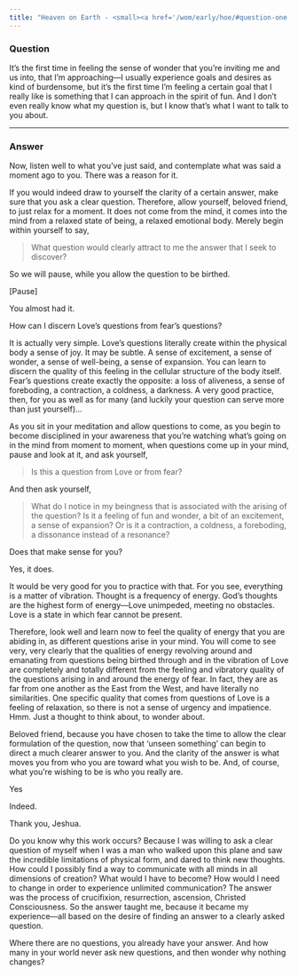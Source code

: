 ```yaml
---
title: "Heaven on Earth - <small><a href='/wom/early/hoe/#question-one'>Question One</a></small>"
---
```


### Question

It&rsquo;s the first time in feeling the sense of wonder that
you&rsquo;re inviting me and us into, that I&rsquo;m approaching&mdash;I
usually experience goals and desires as kind of burdensome, but
it&rsquo;s the first time I&rsquo;m feeling a certain goal that I really
like is something that I can approach in the spirit of fun. And I
don&rsquo;t even really know what my question is, but I know
that&rsquo;s what I want to talk to you about.

---

### Answer

Now, listen well to what you&rsquo;ve just said, and contemplate what
was said a moment ago to you. There was a reason for it.

If you would indeed draw to yourself the clarity of a certain answer,
make sure that you ask a clear question. Therefore, allow yourself,
beloved friend, to just relax for a moment. It does not come from the
mind, it comes into the mind from a relaxed state of being, a relaxed
emotional body. Merely begin within yourself to say,

> What question would clearly attract to me the answer that I seek to discover?

So we will pause, while you allow the question to be birthed.

[Pause]

You almost had it.

<div markdown="1" class="well person">
How can I discern Love&rsquo;s questions from fear&rsquo;s questions?
</div> 

It is actually very simple. Love&rsquo;s questions literally create
within the physical body a sense of joy. It may be subtle. A sense of
excitement, a sense of wonder, a sense of well-being, a sense of
expansion. You can learn to discern the quality of this feeling in the
cellular structure of the body itself. Fear&rsquo;s questions create
exactly the opposite: a loss of aliveness, a sense of foreboding, a
contraction, a coldness, a darkness. A very good practice, then, for you
as well as for many (and luckily your question can serve more than just
yourself)&hellip;

As you sit in your meditation and allow questions to come, as you begin
to become disciplined in your awareness that you&rsquo;re watching
what&rsquo;s going on in the mind from moment to moment, when questions
come up in your mind, pause and look at it, and ask yourself,

> Is this a question from Love or from fear?

And then ask yourself,

> What do I notice in my beingness that is associated with the arising
> of the question? Is it a feeling of fun and wonder, a bit of an
> excitement, a sense of expansion? Or is it a contraction, a coldness,
> a foreboding, a dissonance instead of a resonance?

Does that make sense for you?

Yes, it does.

It would be very good for you to practice with that. For you see,
everything is a matter of vibration. Thought is a frequency of energy.
God&rsquo;s thoughts are the highest form of energy&mdash;Love
unimpeded, meeting no obstacles. Love is a state in which fear cannot be
present.

Therefore, look well and learn now to feel the quality of energy that
you are abiding in, as different questions arise in your mind. You will
come to see very, very clearly that the qualities of energy revolving
around and emanating from questions being birthed through and in the
vibration of Love are completely and totally different from the feeling
and vibratory quality of the questions arising in and around the energy
of fear. In fact, they are as far from one another as the East from the
West, and have literally no similarities. One specific quality that
comes from questions of Love is a feeling of relaxation, so there is not
a sense of urgency and impatience. Hmm. Just a thought to think about,
to wonder about.

Beloved friend, because you have chosen to take the time to allow the
clear formulation of the question, now that &lsquo;unseen
something&rsquo; can begin to direct a much clearer answer to you. And
the clarity of the answer is what moves you from who you are toward what
you wish to be. And, of course, what you&rsquo;re wishing to be is who
you really are.

Yes

Indeed.

Thank you, Jeshua.

Do you know why this work occurs? Because I was willing to ask a clear
question of myself when I was a man who walked upon this plane and saw
the incredible limitations of physical form, and dared to think new
thoughts. How could I possibly find a way to communicate with all minds
in all dimensions of creation? What would I have to become? How would I
need to change in order to experience unlimited communication? The
answer was the process of crucifixion, resurrection, ascension, Christed
Consciousness. So the answer taught me, because it became my
experience&mdash;all based on the desire of finding an answer to a
clearly asked question.

Where there are no questions, you already have your answer. And how many
in your world never ask new questions, and then wonder why nothing
changes?

